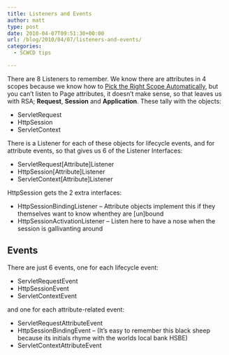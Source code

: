 ```yaml
---
title: Listeners and Events
author: matt
type: post
date: 2010-04-07T09:51:30+00:00
url: /blog/2010/04/07/listeners-and-events/
categories:
  - SCWCD tips

---
```

There are 8 Listeners to remember. We know there are attributes in 4 scopes because we know how to [Pick the Right Scope Automatically][1], but you can’t listen to Page attributes, it doesn’t make sense, so that leaves us with RSA; **Request**, **Session** and **Application**. These tally with the objects:

  * ServletRequest
  * HttpSession
  * ServletContext

There is a Listener for each of these objects for lifecycle events, and for attribute events, so that gives us 6 of the Listener Interfaces:


*   ServletRequest[Attribute]Listener
*   HttpSession[Attribute]Listener
*   ServletContext[Attribute]Listener

HttpSession gets the 2 extra interfaces:


*   HttpSessionBindingListener – Attribute objects implement this if they themselves want to know whenthey are [un]bound
*   HttpSessionActivationListener – Listen here to have a nose when the session is gallivanting around

## Events

There are just 6 events, one for each lifecycle event:


*   ServletRequestEvent
*   HttpSessionEvent
*   ServletContextEvent

and one for each attribute-related event:

*   ServletRequestAttributeEvent
*   HttpSessionBindingEvent – (It’s easy to remember this black sheep because its initials rhyme with the worlds local bank HSBE)
*   ServletContextAttributeEvent


 [1]: http://www.mattburns.co.uk/blog/2010/04/06/pick-the-right-scope-automatically/